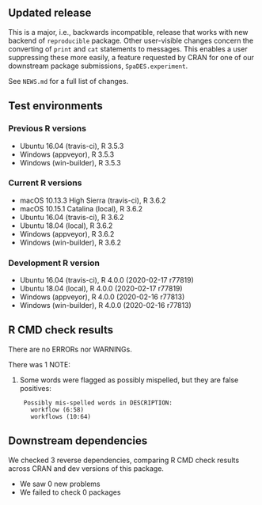 ## Updated release

This is a major, i.e., backwards incompatible, release that works with new backend of `reproducible` package. 
Other user-visible changes concern the converting of `print` and `cat` statements to messages. 
This enables a user suppressing these more easily, a feature requested by CRAN for one of our downstream package submissions, `SpaDES.experiment`.

See `NEWS.md` for a full list of changes.

## Test environments

### Previous R versions
* Ubuntu 16.04              (travis-ci), R 3.5.3
* Windows                    (appveyor), R 3.5.3
* Windows                 (win-builder), R 3.5.3

### Current R versions
* macOS 10.13.3 High Sierra (travis-ci), R 3.6.2
* macOS 10.15.1 Catalina        (local), R 3.6.2
* Ubuntu 16.04              (travis-ci), R 3.6.2
* Ubuntu 18.04                  (local), R 3.6.2
* Windows                    (appveyor), R 3.6.2
* Windows                 (win-builder), R 3.6.2

### Development R version
* Ubuntu 16.04              (travis-ci), R 4.0.0 (2020-02-17 r77819)
* Ubuntu 18.04                  (local), R 4.0.0 (2020-02-17 r77819)
* Windows                    (appveyor), R 4.0.0 (2020-02-16 r77813)
* Windows                 (win-builder), R 4.0.0 (2020-02-16 r77813)

## R CMD check results

There are no ERRORs nor WARNINGs.

There was 1 NOTE:

1. Some words were flagged as possibly mispelled, but they are false positives:

        Possibly mis-spelled words in DESCRIPTION:
          workflow (6:58)
          workflows (10:64)

## Downstream dependencies

We checked 3 reverse dependencies, comparing R CMD check results across CRAN and dev versions of this package.

 * We saw 0 new problems
 * We failed to check 0 packages
